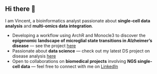## Hi there 👋

I am Vincent, a bioinformatics analyst passionate about **single-cell data analysis** and **multi-omics data integration**.  

- Developing a workflow using ArchR and Monocle3 to discover the **epigenomic landscape of microglial state transitions in Alzheimer’s disease** — see the project [here](https://github.com/BU-BMSIP/MG_AD_scATAC)   
- Passionate about **data science** — check out my latest DS project on disease analysis [here](https://github.com/VHE888/US-Socioeconomic-Cancer-Analysis)  
- Open to collaborations on **biomedical projects** involving **NGS single-cell data** — feel free to connect with me on [LinkedIn](https://www.linkedin.com/in/wenshou-he/)  

